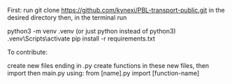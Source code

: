 First: run git clone https://github.com/kynexi/PBL-transport-public.git in the desired directory
then, in the terminal run

python3 -m venv .venv (or just python instead of python3)
.venv\Scripts\activate
pip install -r requirements.txt

To contribute:

create new files ending in .py
create functions in these new files, then import then main.py using:
from [name].py import [function-name]
